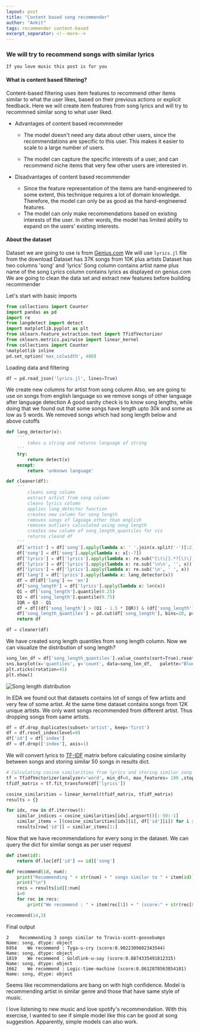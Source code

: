 ```yaml
---
layout: post
title: "Content based song recommender"
author: "Ankit"
tags: recommender content-based
excerpt_separator: <!--more-->
---
```


### We will try to recommend songs with similar lyrics<!--more-->

`If you love music this post is for you`

#### What is content based filtering?
Content-based filtering uses item features to recommend other items similar to what the user likes, based on their previous actions or explicit feedback. 
Here we will create item features from song lyrics and will try to recommned similar song to what user liked.

+ Advantages of content based recommneder
	+ The model doesn't need any data about other users, since the recommendations are specific to this user. This makes it easier to scale to a large number of users.

	+ The model can capture the specific interests of a user, and can recommend niche items that very few other users are interested in.

+ Disadvantages of content based recommender
	+ Since the feature representation of the items are hand-engineered to some extent, this technique requires a lot of domain knowledge. Therefore, the model can only be as good as the hand-engineered features.
	+ The model can only make recommendations based on existing interests of the user. In other words, the model has limited ability to expand on the users' existing interests.

#### About the dataset
Dataset we are going to use is from [Genius.com](https://www.cs.cornell.edu/~arb/data/genius-expertise/)
We will use `lyrics.jl` file from the download
Dataset has 37K songs from 10K plus artists
Dataset has two columns 'song' and 'lyrics'
Song column contains artist name plus name of the song
Lyrics column contains lyrics as displayed on genius.com
We are going to clean the data set and extract new features before building recommender

Let's start with basic imports
```python
from collections import Counter
import pandas as pd
import re
from langdetect import detect
import matplotlib.pyplot as plt
from sklearn.feature_extraction.text import TfidfVectorizer
from sklearn.metrics.pairwise import linear_kernel
from collections import Counter
%matplotlib inline
pd.set_option('max_colwidth', 400)
```

Loading data and filtering
```python
df = pd.read_json('lyrics.jl', lines=True)
```
We create new columns for artist from song column
Also, we are going to use on songs from english language so we remove songs of other language after language detection
A good sanity check is to know song lengths, while doing that we found out that some songs have length upto 30k and some as low as 5 words. We removed songs which had song length below and above cutoffs

```python
def lang_detector(x):
    '''
        takes a string and returns language of string
    '''
    try:
        return detect(x)
    except:
        return 'unknown language'

def cleaner(df):
    '''
        cleans song column
        extract artist from song column
        cleans lyrics column
        applies lang_detector function 
        creates new column for song length
        removes songs of laguage other than english
        removes outliers calculated using song length
        creates new column of song_length_quantiles for viz
        returns cleand df
    '''
    df['artist'] = df['song'].apply(lambda x: ' '.join(x.split('-')[:2]))
    df['song'] = df['song'].apply(lambda x: x[:-7])    
    df['lyrics'] = df['lyrics'].apply(lambda x: re.sub("[\(\[].*?[\)\]]", "", x))
    df['lyrics'] = df['lyrics'].apply(lambda x: re.sub('\n\n', '', x))
    df['lyrics'] = df['lyrics'].apply(lambda x: re.sub('\n', ' ', x))
    df['lang'] = df['lyrics'].apply(lambda x: lang_detector(x))
    df = df[df['lang'] == 'en']
    df['song_length'] = df['lyrics'].apply(lambda x: len(x))
    Q1 = df['song_length'].quantile(0.25)
    Q3 = df['song_length'].quantile(0.75)
    IQR = Q3 - Q1
    df = df[(df['song_length'] > (Q1 - 1.5 * IQR)) & (df['song_length'] < (Q3 + 1.5 * IQR))]
    df['song_length_quantiles'] = pd.cut(df['song_length'], bins=10, precision=0)    
    return df

df = cleaner(df)
```

We have created song length quantiles from song length column. Now we can visualize the distribution of song length?
```python
song_len_df = df['song_length_quantiles'].value_counts(sort=True).reset_index().rename(columns={'index': 'quantiles', 'song_length_quantiles':'count'})
sns.barplot(x='quantiles', y='count', data=song_len_df,   palette="Blues_d")
plt.xticks(rotation=45)
plt.show()
```
![Song length distribution](/assets/content_recommender.png)

In EDA we found out that datasets contains lot of songs of few artists and very few of some artist. At the same time dataset contains songs from 12K unique artists. We only want songs recommended from different artist. Thus dropping songs from same artists.
```python
df = df.drop_duplicates(subset='artist', keep='first')
df = df.reset_index(level=0)
df['id'] = df['index']
df = df.drop(['index'], axis=1)
```

We will convert lyrics to [TF-IDF](https://en.wikipedia.org/wiki/Tf%E2%80%93idf) matrix before calculating cosine similarity between songs and storing similar 50 songs in results dict. 
```python
# Calculating cosine similarities from lyrics and storing similar song results in results dict
tf = TfidfVectorizer(analyzer='word', min_df=0, max_features= 100 ,stop_words='english', lowercase=True)
tfidf_matrix = tf.fit_transform(df['lyrics'])

cosine_similarities = linear_kernel(tfidf_matrix, tfidf_matrix)
results = {}

for idx, row in df.iterrows():
    similar_indices = cosine_similarities[idx].argsort()[:-50:-1]
    similar_items = [(cosine_similarities[idx][i], df['id'][i]) for i in similar_indices]
    results[row['id']] = similar_items[1:]
```

Now that we have recommendations for every song in the dataset. We can query the dict for similar songs as per user request
```python
def item(id):
    return df.loc[df['id'] == id]['song']

def recommend(id, num):
    print("Recommending " + str(num) + " songs similar to " + item(id))
    print("\n")
    recs = results[id][:num]
    i=0
    for rec in recs:
        print("We recommend : " + item(rec[1]) + " (score:" + str(rec[0]) + ")")

recommend(14,3)
```
Final output
```
2    Recommending 3 songs similar to Travis-scott-goosebumps
Name: song, dtype: object
6954    We recommend : Tyga-u-cry (score:0.9022309682343544)
Name: song, dtype: object
1819    We recommend : Goldlink-u-say (score:0.8874335491812315)
Name: song, dtype: object
1662    We recommend : Logic-time-machine (score:0.8612878563854101)
Name: song, dtype: object
```

Seems like recommendations are bang on with high confidence. Model is recommending artist in similar
genre and those that have same style of music.

I love listening to new music and love spotify's recommendation. With this exercise, I wanted to see if simple model like this can be good at song suggestion. Apparently, simple models can also work.
